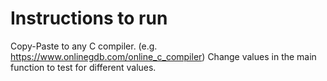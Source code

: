 # Instructions to run
Copy-Paste to any C compiler. (e.g. https://www.onlinegdb.com/online_c_compiler)
Change values in the main function to test for different values.
